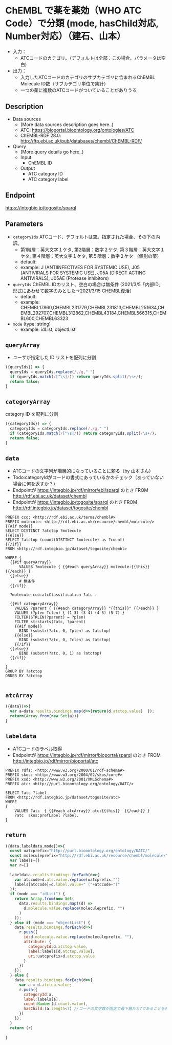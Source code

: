 # ChEMBL で薬を薬効（WHO ATC Code）で分類 (mode, hasChild対応, Number対応）（建石、山本）

* 入力：
  * ATCコードのカテゴリ。（デフォルトは全部：この場合、パラメータは空白)
* 出力：
  * 入力したATCコードのカテゴリのサブカテゴリに含まれるChEMBL Molecule ID数（サブカテゴリ単位で集計）
  * 一つの薬に複数のATCコードがついていることがありうる 

## Description

- Data sources
    - (More data sources description goes here..)
    - ATC: https://bioportal.bioontology.org/ontologies/ATC
    - ChEMBL-RDF 28.0: http://ftp.ebi.ac.uk/pub/databases/chembl/ChEMBL-RDF/
- Query
    - (More query details go here..)
    -  Input
        - ChEMBL ID
    - Output
        - ATC category ID
        - ATC category label

## Endpoint

https://integbio.jp/togosite/sparql

## Parameters

* `categoryIds`   ATCコード、デフォルトは空。指定された場合、その下の内訳。
  *  第1階層：英大文字１ケタ, 第2階層：数字２ケタ, 第３階層：英大文字１ケタ, 第４階層：英大文字１ケタ, 第５階層：数字２ケタ （個別の薬）  
  * default:  
  * example: J (ANTIINFECTIVES FOR SYSTEMIC USE), J05 (ANTIVIRALS FOR SYSTEMIC USE), J05A (DIRECT ACTING ANTIVIRALS), J05AE (Protease inhibitors)
* `queryIds` ChEMBL IDのリスト、空白の場合は無条件 (2021/3/5「内部ID」形式にあわせて数字のみとした→2021/3/15 CHEMBL復活）
  * default:
  * example: CHEMBL17860,CHEMBL231779,CHEMBL231813,CHEMBL251634,CHEMBL292707,CHEMBL312862,CHEMBL43184,CHEMBL566315,CHEMBL600,CHEMBL63323
* `mode` (type: string)
  * example: idList, objectList

## `queryArray`
* ユーザが指定した ID リストを配列に分割

```javascript
({queryIds}) => {
  queryIds = queryIds.replace(/,/g," ")
  if (queryIds.match(/[^\s]/)) return queryIds.split(/\s+/);
  return false;
}
```

## `categoryArray`

category ID を配列に分割

```javascript
({categoryIds}) => {
  categoryIds = categoryIds.replace(/,/g," ")
  if (categoryIds.match(/[^\s]/)) return categoryIds.split(/\s+/);
  return false;
}
```

## `data`
* ATCコードの文字列が階層的になっていることに頼る（by 山本さん）
* Todo:categoryIdがコードの書式にあっているかのチェック（あっていない場合に何を返すか？）
* Endpointが https://integbio.jp/rdf/mirror/ebi/sparql のとき
  FROM <http://rdf.ebi.ac.uk/dataset/chembl>
* Endpointが https://integbio.jp/togosite/sparql のとき
  FROM <http://rdf.integbio.jp/dataset/togosite/chembl>    

```sparql
PREFIX cco: <http://rdf.ebi.ac.uk/terms/chembl#> 
PREFIX molecule: <http://rdf.ebi.ac.uk/resource/chembl/molecule/>
{{#if mode}}
SELECT DISTINCT ?atctop ?molecule
{{else}}
SELECT ?atctop (count(DISTINCT ?molecule) as ?count)
{{/if}}
FROM <http://rdf.integbio.jp/dataset/togosite/chembl>  

WHERE {
  {{#if queryArray}}
      VALUES ?molecule { {{#each queryArray}} molecule:{{this}} {{/each}} }
  {{else}}                                                
      # 無条件      
  {{/if}}
  
  ?molecule cco:atcClassification ?atc .
        
  {{#if categoryArray}}
    VALUES ?parent { {{#each categoryArray}} "{{this}}" {{/each}} }
    VALUES (?plen ?clen) { (1 3) (3 4) (4 5) (5 7) }
    FILTER(STRLEN(?parent) = ?plen)  
    FILTER strstarts(?atc, ?parent)  
    {{#if mode}}   
      BIND (substr(?atc, 0, ?plen) as ?atctop)  
    {{else}}
      BIND (substr(?atc, 0, ?clen) as ?atctop)  
    {{/if}}
  {{else}}    
      BIND (substr(?atc, 0, 1) as ?atctop)  
  {{/if}}

}
GROUP BY ?atctop
ORDER BY ?atctop


```

## `atcArray` 
```javascript
({data})=>{
  var a=data.results.bindings.map(d=>{return(d.atctop.value)  });	
  return(Array.from(new Set(a)))
}
```


## `labeldata`
* ATCコードのラベル取得
* Endpointが https://integbio.jp/rdf/mirror/bioportal/sparql のとき
  FROM <http://integbio.jp/rdf/mirror/bioportal/atc>

```sparql
PREFIX rdfs: <http://www.w3.org/2000/01/rdf-schema#>
PREFIX skos: <http://www.w3.org/2004/02/skos/core#>
PREFIX xsd: <http://www.w3.org/2001/XMLSchema#>
PREFIX atc: <http://purl.bioontology.org/ontology/UATC/>

SELECT ?atc ?label 
FROM <http://rdf.integbio.jp/dataset/togosite/atc>
WHERE 
{
    VALUES ?atc  { {{#each atcArray}} atc:{{this}}  {{/each}} }
    ?atc  skos:prefLabel ?label.    
}
```


## `return` 
```javascript
({data,labeldata,mode})=>{
  const uatcprefix="http://purl.bioontology.org/ontology/UATC/"
  const moleculeprefix="http://rdf.ebi.ac.uk/resource/chembl/molecule/"
  var labels={}
  var r=[]
  
  labeldata.results.bindings.forEach(d=>{
    var atccode=d.atc.value.replace(uatcprefix,"")
    labels[atccode]=d.label.value+" ("+atccode+")"
  });	
  if (mode === "idList") {
    return Array.from(new Set(
      data.results.bindings.map((d) =>
        d.molecule.value.replace(moleculeprefix, "")
      )
    ));
  } else if (mode === "objectList") {  
    data.results.bindings.forEach(d=>{
      r.push({
        id:d.molecule.value.replace(moleculeprefix, ""),
        attribute: {
          categoryId:d.atctop.value,
          label:labels[d.atctop.value],
          uri:uatcprefix+d.atctop.value
        }
      })
    });
  } else {
    data.results.bindings.forEach(d=>{
      var a = d.atctop.value;
      r.push({
        categoryId:a,
        label:labels[a],
        count:Number(d.count.value),
        hasChild:(a.length<7) //コードの文字数が固定で最下層だと7であることを利用	
      })
    });
  }
  return (r)
  
}  
```
